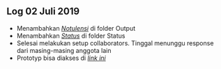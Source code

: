 Log 02 Juli 2019
---
* Menambahkan *[Notulensi](https://github.com/SeedSider/extra191/tree/master/SandBox/SeedSider/Output/2019-07-02-SeedSider-memo01.md)* di folder Output
* Menambahkan *[Status](https://github.com/SeedSider/extra191/blob/master/SandBox/SeedSider/Status/2019-07-02-SeedSider-Status.md)* di folder Status
* Selesai melakukan setup collaborators. Tinggal menunggu response dari masing-masing anggota lain
* Prototyp bisa diakses di *[link ini](https://seedsider.github.io/extra191/)*
